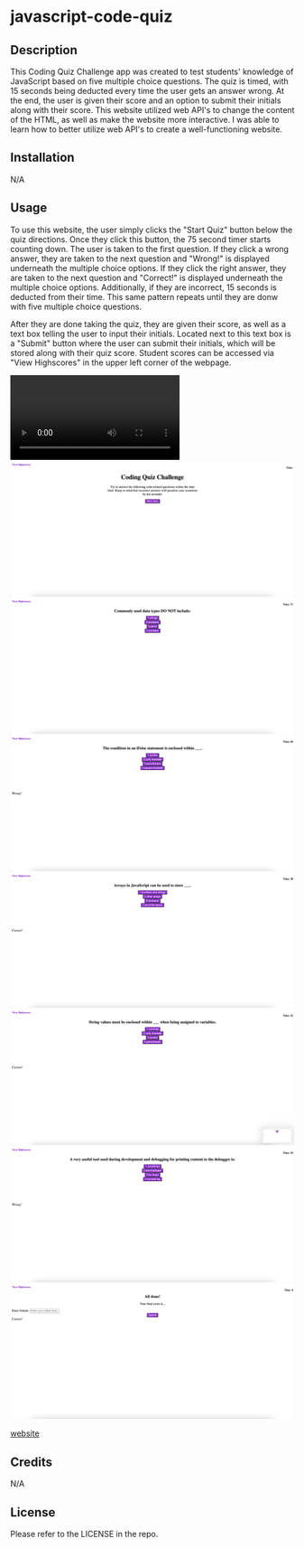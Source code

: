 # javascript-code-quiz

## Description

This Coding Quiz Challenge app was created to test students' knowledge of JavaScript based on five multiple choice questions. The quiz is timed, with 15 seconds being deducted every time the user gets an answer wrong. At the end, the user is given their score and an option to submit their initials along with their score. This website utilized web API's to change the content of the HTML, as well as make the website more interactive. I was able to learn how to better utilize web API's to create a well-functioning website.

## Installation

N/A

## Usage

To use this website, the user simply clicks the "Start Quiz" button below the quiz directions. Once they click this button, the 75 second timer starts counting down. The user is taken to the first question. If they click a wrong answer, they are taken to the next question and "Wrong!" is displayed underneath the multiple choice options. If they click the right answer, they are taken to the next question and "Correct!" is displayed underneath the multiple choice options. Additionally, if they are incorrect, 15 seconds is deducted from their time. This same pattern repeats until they are donw with five multiple choice questions. 

After they are done taking the quiz, they are given their score, as well as a text box telling the user to input their initials. Located next to this text box is a "Submit" button where the user can submit their initials, which will be stored along with their quiz score. Student scores can be accessed via "View Highscores" in the upper left corner of the webpage.

![tutorial](./assets/images/Screen%20Recording%202023-07-12%20at%208.01.32%20PM.mov)
![screenshot1](./assets/images/Screen%20Shot%202023-07-12%20at%207.59.20%20PM.png)
![screenshot2](./assets/images/Screen%20Shot%202023-07-12%20at%207.59.28%20PM.png)
![screenshot3](./assets/images/Screen%20Shot%202023-07-12%20at%207.59.37%20PM.png)
![screenshot4](./assets/images/Screen%20Shot%202023-07-12%20at%207.59.46%20PM.png)
![screenshot5](./assets/images/Screen%20Shot%202023-07-12%20at%207.59.51%20PM.png)
![screenshot6](./assets/images/Screen%20Shot%202023-07-12%20at%207.59.58%20PM.png)
![screenshot7](./assets/images/Screen%20Shot%202023-07-12%20at%208.00.04%20PM.png)

[website](https://bycait27.github.io/javascript-code-quiz/)

## Credits

N/A

## License

Please refer to the LICENSE in the repo. 